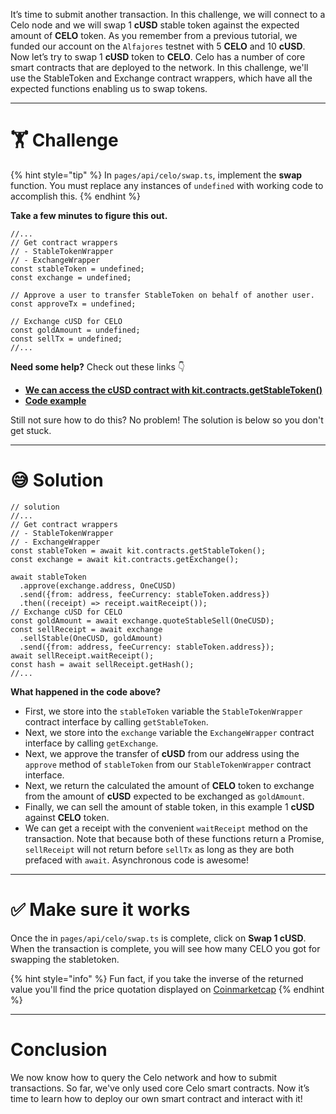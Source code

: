 It’s time to submit another transaction. In this challenge, we will connect to a Celo node and we will swap 1 **cUSD** stable token against the expected amount of **CELO** token. As you remember from a previous tutorial, we funded our account on the `Alfajores` testnet with 5 **CELO** and 10 **cUSD**. Now let’s try to swap 1 **cUSD** token to **CELO**.
Celo has a number of core smart contracts that are deployed to the network. In this challenge, we'll use the StableToken and Exchange contract wrappers, which have all the expected functions enabling us to swap tokens.

---

# 🏋️ Challenge

{% hint style="tip" %}
In `pages/api/celo/swap.ts`, implement the **swap** function. You must replace any instances of `undefined` with working code to accomplish this.
{% endhint %}

**Take a few minutes to figure this out.**

```tsx
//...
// Get contract wrappers
// - StableTokenWrapper
// - ExchangeWrapper
const stableToken = undefined;
const exchange = undefined;

// Approve a user to transfer StableToken on behalf of another user.
const approveTx = undefined;

// Exchange cUSD for CELO
const goldAmount = undefined;
const sellTx = undefined;
//...
```

**Need some help?** Check out these links 👇

- [**We can access the cUSD contract with kit.contracts.getStableToken()**](https://docs.celo.org/developer-guide/contractkit/contracts-wrappers-registry#interacting-with-celo-and-cusd)
- [**Code example**](https://docs.celo.org/developer-guide/contractkit/usage#buying-all-the-celo-i-can-with-the-cusd-in-my-account)

Still not sure how to do this? No problem! The solution is below so you don't get stuck.

---

# 😅 Solution

```tsx
// solution
//...
// Get contract wrappers
// - StableTokenWrapper
// - ExchangeWrapper
const stableToken = await kit.contracts.getStableToken();
const exchange = await kit.contracts.getExchange();

await stableToken
  .approve(exchange.address, OneCUSD)
  .send({from: address, feeCurrency: stableToken.address})
  .then((receipt) => receipt.waitReceipt());
// Exchange cUSD for CELO
const goldAmount = await exchange.quoteStableSell(OneCUSD);
const sellReceipt = await exchange
  .sellStable(OneCUSD, goldAmount)
  .send({from: address, feeCurrency: stableToken.address});
await sellReceipt.waitReceipt();
const hash = await sellReceipt.getHash();
//...
```

**What happened in the code above?**

- First, we store into the `stableToken` variable the `StableTokenWrapper` contract interface by calling `getStableToken`.
- Next, we store into the `exchange` variable the `ExchangeWrapper` contract interface by calling `getExchange`.
- Next, we approve the transfer of **cUSD** from our address using the `approve` method of `stableToken` from our `StableTokenWrapper` contract interface.
- Next, we return the calculated the amount of **CELO** token to exchange from the amount of **cUSD** expected to be exchanged as `goldAmount`.
- Finally, we can sell the amount of stable token, in this example 1 **cUSD** against **CELO** token.
- We can get a receipt with the convenient `waitReceipt` method on the transaction. Note that because both of these functions return a Promise, `sellReceipt` will not return before `sellTx` as long as they are both prefaced with `await`. Asynchronous code is awesome!

---

# ✅ Make sure it works

Once the in `pages/api/celo/swap.ts` is complete, click on **Swap 1 cUSD**. When the transaction is complete, you will see how many CELO you got for swapping the stabletoken.

{% hint style="info" %}
Fun fact, if you take the inverse of the returned value you'll find the price quotation displayed on [Coinmarketcap](https://coinmarketcap.com/currencies/celo/)
{% endhint %}

---

# Conclusion

We now know how to query the Celo network and how to submit transactions. So far, we've only used core Celo smart contracts. Now it’s time to learn how to deploy our own smart contract and interact with it!
